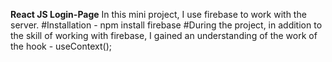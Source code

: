 **React JS Login-Page**
  In this mini project, I use firebase to work with the server. 
#Installation - npm install firebase
#During the project, in addition to the skill of working with firebase, I gained an understanding of the work of the hook - useContext(); 
